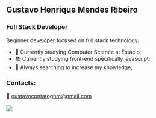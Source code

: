 ## Gustavo Henrique Mendes Ribeiro
### Full Stack Developer 
Beginner developer focused on full stack technology. <br>

- 📖 Currently studying Computer Science at Estácio; <br>
- 📚 Currently studying front-end specifically javascript; <br>
- 🔭 Always searching to increase my knowledge; <br>

### Contacts:<br>
  📧 gustavocontatoghm@gmail.com <br>
<br>
[<img src="https://img.shields.io/badge/linkedin-%230077B5.svg?&style=for-the-badge&logo=linkedin&logoColor=white" />](https://www.linkedin.com/in/-gustavomendes/)


